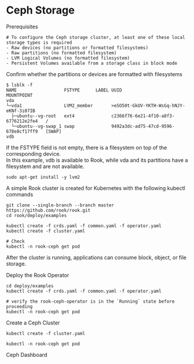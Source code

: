# Ceph Storage


Prerequisites
```
# To configure the Ceph storage cluster, at least one of these local storage types is required
- Raw devices (no partitions or formatted filesystems)
- Raw partitions (no formatted filesystem)
- LVM Logical Volumes (no formatted filesystem)
- Persistent Volumes available from a storage class in block mode
```

Confirm whether the partitions or devices are formatted with filesystems 
```
$ lsblk -f
NAME                  FSTYPE      LABEL UUID                                   MOUNTPOINT
vda
└─vda1                LVM2_member       >eSO50t-GkUV-YKTH-WsGq-hNJY-eKNf-3i07IB
  ├─ubuntu--vg-root   ext4              c2366f76-6e21-4f10-a8f3-6776212e2fe4   /
  └─ubuntu--vg-swap_1 swap              9492a3dc-ad75-47cd-9596-678e8cf17ff9   [SWAP]
vdb

```
If the FSTYPE field is not empty, there is a filesystem on top of the corresponding device.  
In this example, vdb is available to Rook, while vda and its partitions have a filesystem and are not available.  


```
sudo apt-get install -y lvm2
```



A simple Rook cluster is created for Kubernetes with the following kubectl commands
```
git clone --single-branch --branch master https://github.com/rook/rook.git
cd rook/deploy/examples

kubectl create -f crds.yaml -f common.yaml -f operator.yaml
kubectl create -f cluster.yaml

# Check
kubectl -n rook-ceph get pod
```
After the cluster is running, applications can consume block, object, or file storage.


Deploy the Rook Operator
```
cd deploy/examples
kubectl create -f crds.yaml -f common.yaml -f operator.yaml

# verify the rook-ceph-operator is in the `Running` state before proceeding
kubectl -n rook-ceph get pod
```


Create a Ceph Cluster
```
kubectl create -f cluster.yaml

kubectl -n rook-ceph get pod
```



Ceph Dashboard
```

```


